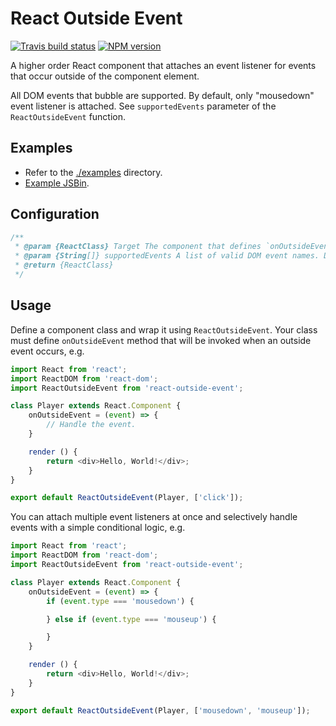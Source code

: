 # React Outside Event

[![Travis build status](http://img.shields.io/travis/gajus/react-outside-event/master.svg?style=flat)](https://travis-ci.org/gajus/react-outside-event)
[![NPM version](http://img.shields.io/npm/v/react-outside-event.svg?style=flat)](https://www.npmjs.org/package/react-outside-event)

A higher order React component that attaches an event listener for events that occur outside of the component element.

All DOM events that bubble are supported. By default, only "mousedown" event listener is attached. See `supportedEvents` parameter of the `ReactOutsideEvent` function.

## Examples

* Refer to the [./examples](./examples) directory.
* [Example JSBin](http://jsbin.com/zowupojoqo/1/edit?html,output).

## Configuration

```js
/**
 * @param {ReactClass} Target The component that defines `onOutsideEvent` handler.
 * @param {String[]} supportedEvents A list of valid DOM event names. Default: ['mousedown'].
 * @return {ReactClass}
 */
```

## Usage

Define a component class and wrap it using `ReactOutsideEvent`. Your class must define `onOutsideEvent` method that will be invoked when an outside event occurs, e.g.

```js
import React from 'react';
import ReactDOM from 'react-dom';
import ReactOutsideEvent from 'react-outside-event';

class Player extends React.Component {
    onOutsideEvent = (event) => {
        // Handle the event.
    }

    render () {
        return <div>Hello, World!</div>;
    }
}

export default ReactOutsideEvent(Player, ['click']);
```

You can attach multiple event listeners at once and selectively handle events with a simple conditional logic, e.g.

```js
import React from 'react';
import ReactDOM from 'react-dom';
import ReactOutsideEvent from 'react-outside-event';

class Player extends React.Component {
    onOutsideEvent = (event) => {
        if (event.type === 'mousedown') {

        } else if (event.type === 'mouseup') {

        }
    }

    render () {
        return <div>Hello, World!</div>;
    }
}

export default ReactOutsideEvent(Player, ['mousedown', 'mouseup']);
```
